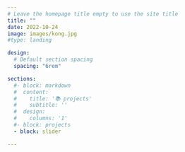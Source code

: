 ```yaml
---
# Leave the homepage title empty to use the site title
title: ""
date: 2022-10-24
image: images/kong.jpg
#type: landing

design:
  # Default section spacing
  spacing: "6rem"

sections:
  #- block: markdown
  #  content:
  #    title: '📚 projects'
  #    subtitle: ''
  #  design:
  #    columns: '1'
  #- block: projects
  - block: slider

---
```

